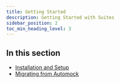 ```yaml
---
title: Getting Started
description: Getting Started with Suites
sidebar_position: 2
toc_min_heading_level: 3
---
```



## In this section
- [Installation and Setup](/docs/getting-started/installation)
- [Migrating from Automock](/docs/getting-started/migrating-from-automock)
